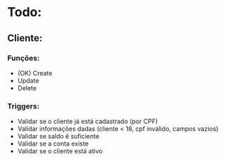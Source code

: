 # Todo: 
## Cliente:
### Funções:
- (OK) Create
- Update
- Delete

### Triggers:
- Validar se o cliente já está cadastrado (por CPF)
- Validar informações dadas (cliente < 18, cpf inválido, campos vazios)
- Validar se saldo é suficiente
- Validar se a conta existe
- Validar se o cliente está ativo